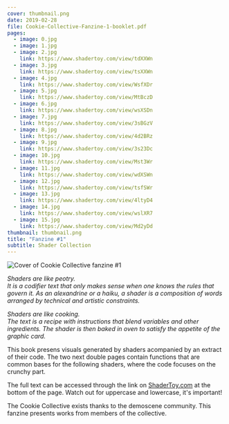 ```yaml
---
cover: thumbnail.png
date: 2019-02-28
file: Cookie-Collective-Fanzine-1-booklet.pdf
pages:
  - image: 0.jpg
  - image: 1.jpg
  - image: 2.jpg
    link: https://www.shadertoy.com/view/tdXXWn
  - image: 3.jpg
    link: https://www.shadertoy.com/view/tsXXWn
  - image: 4.jpg
    link: https://www.shadertoy.com/view/WsfXDr
  - image: 5.jpg
    link: https://www.shadertoy.com/view/MtBczD
  - image: 6.jpg
    link: https://www.shadertoy.com/view/wsXSDn
  - image: 7.jpg
    link: https://www.shadertoy.com/view/3sBGzV
  - image: 8.jpg
    link: https://www.shadertoy.com/view/4d2BRz
  - image: 9.jpg
    link: https://www.shadertoy.com/view/3s23Dc
  - image: 10.jpg
    link: https://www.shadertoy.com/view/Mst3Wr
  - image: 11.jpg
    link: https://www.shadertoy.com/view/wdXSWn
  - image: 12.jpg
    link: https://www.shadertoy.com/view/tsfSWr
  - image: 13.jpg
    link: https://www.shadertoy.com/view/4ltyD4
  - image: 14.jpg
    link: https://www.shadertoy.com/view/wslXR7
  - image: 15.jpg
    link: https://www.shadertoy.com/view/Md2yDd
thumbnail: thumbnail.png
title: "Fanzine #1"
subtitle: Shader Collection
---
```


![Cover of Cookie Collective fanzine #1](thumbnail.png)

_Shaders are like peotry._  
_It is a codifier text that only makes sense when one knows the rules that govern it. As an alexandrine or a haiku, a shader is a composition of words arranged by technical and artistic constraints._

_Shaders are like cooking._  
_The text is a recipe with instructions that blend variables and other ingredients. The shader is then baked in oven to satisfy the appetite of the graphic card._

This book presens visuals generated by shaders acompanied by an extract of their code. The two next double pages contain functions that are common bases for the following shaders, where the code focuses on the crunchy part.

The full text can be accessed through the link on [ShaderToy.com](https://www.shadertoy.com) at the bottom of the page. Watch out for uppercase and lowercase, it's important!

The Cookie Collective exists thanks to the demoscene community. This fanzine presents works from members of the collective.
